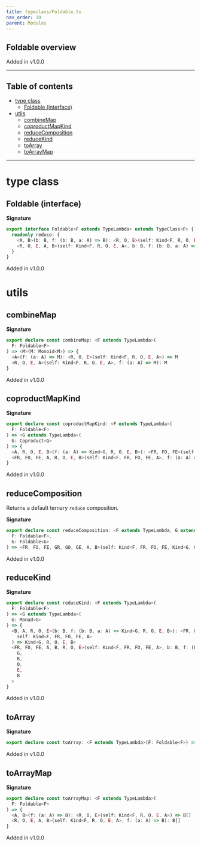 ```yaml
---
title: typeclass/Foldable.ts
nav_order: 30
parent: Modules
---
```


## Foldable overview

Added in v1.0.0

---

<h2 class="text-delta">Table of contents</h2>

- [type class](#type-class)
  - [Foldable (interface)](#foldable-interface)
- [utils](#utils)
  - [combineMap](#combinemap)
  - [coproductMapKind](#coproductmapkind)
  - [reduceComposition](#reducecomposition)
  - [reduceKind](#reducekind)
  - [toArray](#toarray)
  - [toArrayMap](#toarraymap)

---

# type class

## Foldable (interface)

**Signature**

```ts
export interface Foldable<F extends TypeLambda> extends TypeClass<F> {
  readonly reduce: {
    <A, B>(b: B, f: (b: B, a: A) => B): <R, O, E>(self: Kind<F, R, O, E, A>) => B
    <R, O, E, A, B>(self: Kind<F, R, O, E, A>, b: B, f: (b: B, a: A) => B): B
  }
}
```

Added in v1.0.0

# utils

## combineMap

**Signature**

```ts
export declare const combineMap: <F extends TypeLambda>(
  F: Foldable<F>
) => <M>(M: Monoid<M>) => {
  <A>(f: (a: A) => M): <R, O, E>(self: Kind<F, R, O, E, A>) => M
  <R, O, E, A>(self: Kind<F, R, O, E, A>, f: (a: A) => M): M
}
```

Added in v1.0.0

## coproductMapKind

**Signature**

```ts
export declare const coproductMapKind: <F extends TypeLambda>(
  F: Foldable<F>
) => <G extends TypeLambda>(
  G: Coproduct<G>
) => {
  <A, R, O, E, B>(f: (a: A) => Kind<G, R, O, E, B>): <FR, FO, FE>(self: Kind<F, FR, FO, FE, A>) => Kind<G, R, O, E, B>
  <FR, FO, FE, A, R, O, E, B>(self: Kind<F, FR, FO, FE, A>, f: (a: A) => Kind<G, R, O, E, B>): Kind<G, R, O, E, B>
}
```

Added in v1.0.0

## reduceComposition

Returns a default ternary `reduce` composition.

**Signature**

```ts
export declare const reduceComposition: <F extends TypeLambda, G extends TypeLambda>(
  F: Foldable<F>,
  G: Foldable<G>
) => <FR, FO, FE, GR, GO, GE, A, B>(self: Kind<F, FR, FO, FE, Kind<G, GR, GO, GE, A>>, b: B, f: (b: B, a: A) => B) => B
```

Added in v1.0.0

## reduceKind

**Signature**

```ts
export declare const reduceKind: <F extends TypeLambda>(
  F: Foldable<F>
) => <G extends TypeLambda>(
  G: Monad<G>
) => {
  <B, A, R, O, E>(b: B, f: (b: B, a: A) => Kind<G, R, O, E, B>): <FR, FO, FE>(
    self: Kind<F, FR, FO, FE, A>
  ) => Kind<G, R, O, E, B>
  <FR, FO, FE, A, B, R, O, E>(self: Kind<F, FR, FO, FE, A>, b: B, f: (b: B, a: A) => Kind<G, R, O, E, B>): Kind<
    G,
    R,
    O,
    E,
    B
  >
}
```

Added in v1.0.0

## toArray

**Signature**

```ts
export declare const toArray: <F extends TypeLambda>(F: Foldable<F>) => <R, O, E, A>(self: Kind<F, R, O, E, A>) => A[]
```

Added in v1.0.0

## toArrayMap

**Signature**

```ts
export declare const toArrayMap: <F extends TypeLambda>(
  F: Foldable<F>
) => {
  <A, B>(f: (a: A) => B): <R, O, E>(self: Kind<F, R, O, E, A>) => B[]
  <R, O, E, A, B>(self: Kind<F, R, O, E, A>, f: (a: A) => B): B[]
}
```

Added in v1.0.0
